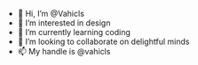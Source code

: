 - 👋 Hi, I’m @Vahicls
- 👀 I’m interested in design
- 🌱 I’m currently learning coding
- 💞️ I’m looking to collaborate on delightful minds
- 📫 My handle is @vahicls

<!---
Vahicls/Vahicls is a ✨ special ✨ repository because its `README.md` (this file) appears on your GitHub profile.
You can click the Preview link to take a look at your changes.
--->

